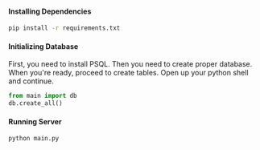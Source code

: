 #### Installing Dependencies
```bash
pip install -r requirements.txt
```

#### Initializing Database
First, you need to install PSQL. Then you need to create proper database. When you're ready, proceed to create tables. Open up your python shell and continue.
```python
from main import db
db.create_all()
```

#### Running Server
```bash
python main.py
```